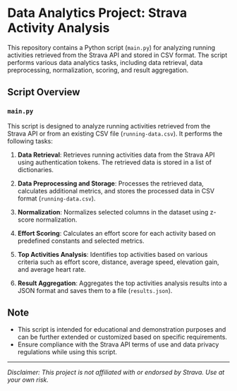 # Data Analytics Project: Strava Activity Analysis

This repository contains a Python script (`main.py`) for analyzing running activities retrieved from the Strava API and stored in CSV format. The script performs various data analytics tasks, including data retrieval, data preprocessing, normalization, scoring, and result aggregation.

## Script Overview

### `main.py`

This script is designed to analyze running activities retrieved from the Strava API or from an existing CSV file (`running-data.csv`). It performs the following tasks:

1. **Data Retrieval**: Retrieves running activities data from the Strava API using authentication tokens. The retrieved data is stored in a list of dictionaries.

2. **Data Preprocessing and Storage**: Processes the retrieved data, calculates additional metrics, and stores the processed data in CSV format (`running-data.csv`).

3. **Normalization**: Normalizes selected columns in the dataset using z-score normalization.

4. **Effort Scoring**: Calculates an effort score for each activity based on predefined constants and selected metrics.

5. **Top Activities Analysis**: Identifies top activities based on various criteria such as effort score, distance, average speed, elevation gain, and average heart rate.

6. **Result Aggregation**: Aggregates the top activities analysis results into a JSON format and saves them to a file (`results.json`).

## Note

- This script is intended for educational and demonstration purposes and can be further extended or customized based on specific requirements.
- Ensure compliance with the Strava API terms of use and data privacy regulations while using this script.


---

*Disclaimer: This project is not affiliated with or endorsed by Strava. Use at your own risk.*
